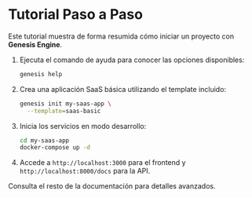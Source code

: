 # Tutorial Paso a Paso

Este tutorial muestra de forma resumida cómo iniciar un proyecto con **Genesis Engine**.

1. Ejecuta el comando de ayuda para conocer las opciones disponibles:
   ```bash
   genesis help
   ```
2. Crea una aplicación SaaS básica utilizando el template incluido:
   ```bash
   genesis init my-saas-app \
     --template=saas-basic
   ```
3. Inicia los servicios en modo desarrollo:
   ```bash
   cd my-saas-app
   docker-compose up -d
   ```
4. Accede a `http://localhost:3000` para el frontend y `http://localhost:8000/docs` para la API.

Consulta el resto de la documentación para detalles avanzados.
